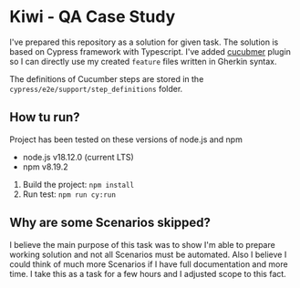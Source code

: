 # Kiwi - QA Case Study

I've prepared this repository as a solution for given task.
The solution is based on Cypress framework with Typescript.
I've added [cucubmer]() plugin so I can directly use my created `feature` files written in Gherkin syntax.

The definitions of Cucumber steps are stored in the `cypress/e2e/support/step_definitions` folder.

## How tu run?
Project has been tested on these versions of node.js and npm
* node.js v18.12.0 (current LTS)
* npm v8.19.2

1. Build the project: `npm install`
2. Run test: `npm run cy:run`

## Why are some Scenarios skipped?
I believe the main purpose of this task was to show I'm able to prepare working solution and not all Scenarios must be automated.
Also I believe I could think of much more Scenarios if I have full documentation and more time.
I take this as a task for a few hours and I adjusted scope to this fact.
